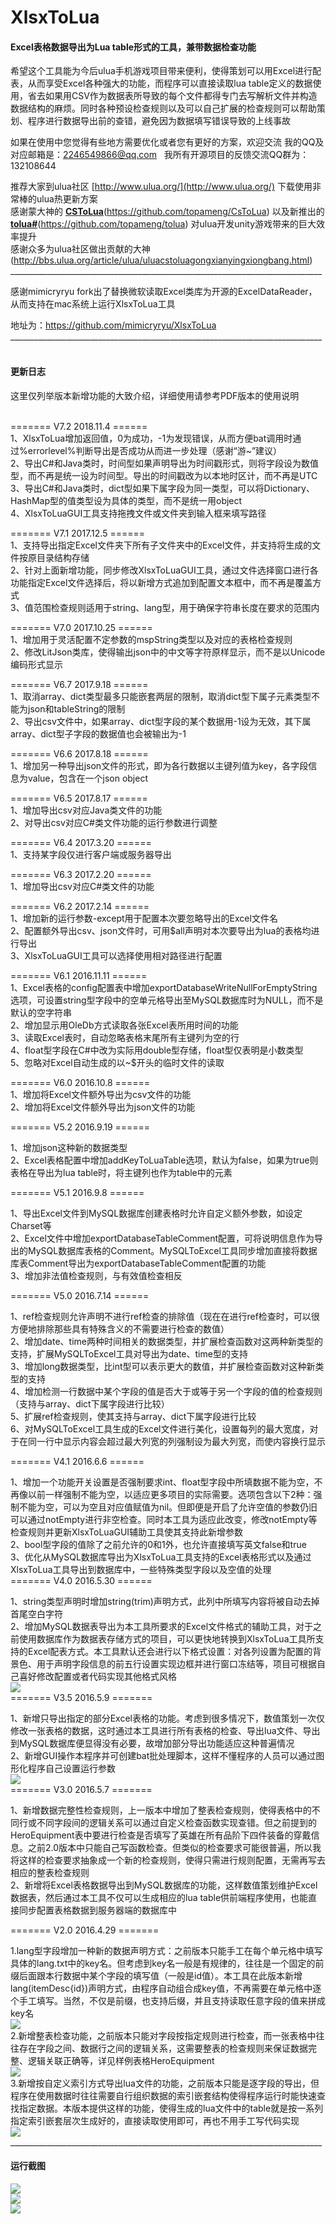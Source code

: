 # XlsxToLua
#### Excel表格数据导出为Lua table形式的工具，兼带数据检查功能

希望这个工具能为今后ulua手机游戏项目带来便利，使得策划可以用Excel进行配表，从而享受Excel各种强大的功能，而程序可以直接读取lua table定义的数据使用，省去如果用CSV作为数据表所导致的每个文件都得专门去写解析文件并构造数据结构的麻烦。同时各种预设检查规则以及可以自己扩展的检查规则可以帮助策划、程序进行数据导出前的查错，避免因为数据填写错误导致的上线事故<br/>

如果在使用中您觉得有些地方需要优化或者您有更好的方案，欢迎交流 我的QQ及对应邮箱是：2246549866@qq.com    我所有开源项目的反馈交流QQ群为：132108644<br/>

推荐大家到ulua社区 [http://www.ulua.org/](http://www.ulua.org/) 下载使用非常棒的ulua热更新方案<br/>
感谢蒙大神的 [<b>CSToLua</b>](https://github.com/topameng/CsToLua)(https://github.com/topameng/CsToLua) 以及新推出的[<b>tolua#</b>](https://github.com/topameng/tolua)(https://github.com/topameng/tolua) 对ulua开发unity游戏带来的巨大效率提升<br/>
感谢众多为ulua社区做出贡献的大神 (http://bbs.ulua.org/article/ulua/uluacstoluagongxianyingxiongbang.html)<br/>
______________________________________________________________________________<br/>

感谢mimicryryu fork出了替换微软读取Excel类库为开源的ExcelDataReader，从而支持在mac系统上运行XlsxToLua工具<br/>

地址为：https://github.com/mimicryryu/XlsxToLua<br/>
______________________________________________________________________________<br/><br/>
#### 更新日志<br/>
这里仅列举版本新增功能的大致介绍，详细使用请参考PDF版本的使用说明<br/><br/>

======= V7.2 2018.11.4 ======<br/>
1、XlsxToLua增加返回值，0为成功，-1为发现错误，从而方便bat调用时通过%errorlevel%判断导出是否成功从而进一步处理（感谢“游~”建议）<br/>
2、导出C#和Java类时，时间型如果声明导出为时间戳形式，则将字段设为数值型，而不再是统一设为时间型。导出的时间戳改为以本地时区计，而不再是UTC<br/>
3、导出C#和Java类时，dict型如果下属字段为同一类型，可以将Dictionary、HashMap型的值类型设为具体的类型，而不是统一用object<br/>
4、XlsxToLuaGUI工具支持拖拽文件或文件夹到输入框来填写路径<br/>

======= V7.1 2017.12.5 ======<br/>
1、支持导出指定Excel文件夹下所有子文件夹中的Excel文件，并支持将生成的文件按原目录结构存储<br/>
2、针对上面新增功能，同步修改XlsxToLuaGUI工具，通过文件选择窗口进行各功能指定Excel文件选择后，将以新增方式追加到配置文本框中，而不再是覆盖方式<br/>
3、值范围检查规则适用于string、lang型，用于确保字符串长度在要求的范围内<br/>

======= V7.0 2017.10.25 ======<br/>
1、增加用于灵活配置不定参数的mspString类型以及对应的表格检查规则<br/>
2、修改LitJson类库，使得输出json中的中文等字符原样显示，而不是以Unicode编码形式显示<br/>

======= V6.7 2017.9.18 ======<br/>
1、取消array、dict类型最多只能嵌套两层的限制，取消dict型下属子元素类型不能为json和tableString的限制<br/>
2、导出csv文件中，如果array、dict型字段的某个数据用-1设为无效，其下属array、dict型子字段的数据值也会被输出为-1<br/>

======= V6.6 2017.8.18 ======<br/>
1、增加另一种导出json文件的形式，即为各行数据以主键列值为key，各字段信息为value，包含在一个json object<br/>

======= V6.5 2017.8.17 ======<br/>
1、增加导出csv对应Java类文件的功能<br/>
2、对导出csv对应C#类文件功能的运行参数进行调整<br/>

======= V6.4 2017.3.20 ======<br/>
1、支持某字段仅进行客户端或服务器导出<br/>

======= V6.3 2017.2.20 ======<br/>
1、增加导出csv对应C#类文件的功能<br/>

======= V6.2 2017.2.14 ======<br/>
1、增加新的运行参数-except用于配置本次要忽略导出的Excel文件名<br/>
2、配置额外导出csv、json文件时，可用$all声明对本次要导出为lua的表格均进行导出<br/>
3、XlsxToLuaGUI工具可以选择使用相对路径进行配置<br/>

======= V6.1 2016.11.11 ======<br/>
1、Excel表格的config配置表中增加exportDatabaseWriteNullForEmptyString选项，可设置string型字段中的空单元格导出至MySQL数据库时为NULL，而不是默认的空字符串<br/>
2、增加显示用OleDb方式读取各张Excel表所用时间的功能<br/>
3、读取Excel表时，自动忽略表格末尾所有主键列为空的行<br/>
4、float型字段在C#中改为实际用double型存储，float型仅表明是小数类型<br/>
5、忽略对Excel自动生成的以~$开头的临时文件的读取<br/>

======= V6.0 2016.10.8 ======<br/>
1、增加将Excel文件额外导出为csv文件的功能<br/>
2、增加将Excel文件额外导出为json文件的功能<br/>

======= V5.2 2016.9.19 ======<br/>

1、增加json这种新的数据类型<br/>
2、Excel表格配置中增加addKeyToLuaTable选项，默认为false，如果为true则表格在导出为lua table时，将主键列也作为table中的元素<br/>

======= V5.1 2016.9.8 ======<br/>

1、导出Excel文件到MySQL数据库创建表格时允许自定义额外参数，如设定Charset等<br/>
2、Excel文件中增加exportDatabaseTableComment配置，可将说明信息作为导出的MySQL数据库表格的Comment。MySQLToExcel工具同步增加直接将数据库表Comment导出为exportDatabaseTableComment配置的功能<br/>
3、增加非法值检查规则，与有效值检查相反<br/>

======= V5.0 2016.7.14 ======<br/>

1、ref检查规则允许声明不进行ref检查的排除值（现在在进行ref检查时，可以很方便地排除那些具有特殊含义的不需要进行检查的数值）<br/>
2、增加date、time两种时间相关的数据类型，并扩展检查函数对这两种新类型的支持，扩展MySQLToExcel工具对导出为date、time型的支持<br/>
3、增加long数据类型，比int型可以表示更大的数值，并扩展检查函数对这种新类型的支持<br/>
4、增加检测一行数据中某个字段的值是否大于或等于另一个字段的值的检查规则（支持与array、dict下属字段进行比较）<br/>
5、扩展ref检查规则，使其支持与array、dict下属字段进行比较<br/>
6、对MySQLToExcel工具生成的Excel文件进行美化，设置每列的最大宽度，对于在同一行中显示内容会超过最大列宽的列强制设为最大列宽，而使内容换行显示<br/>

======= V4.1 2016.6.6 ======<br/>

1、增加一个功能开关设置是否强制要求int、float型字段中所填数据不能为空，不再像以前一样强制不能为空，以适应更多项目的实际需要。选项包含以下2种：强制不能为空，可以为空且对应值赋值为nil。但即便是开启了允许空值的参数仍旧可以通过notEmpty进行非空检查。同时本工具为适应此改变，修改notEmpty等检查规则并更新XlsxToLuaGUI辅助工具使其支持此新增参数<br/>
2、bool型字段的值除了之前允许的0和1外，也允许直接填写英文false和true<br/>
3、优化从MySQL数据库导出为XlsxToLua工具支持的Excel表格形式以及通过XlsxToLua工具导出到数据库中，一些特殊类型字段以及空值的处理<br/>
======= V4.0 2016.5.30 ======<br/>

1、string类型声明时增加string(trim)声明方式，此列中所填写内容将被自动去掉首尾空白字符<br/>
2、增加MySQL数据表导出为本工具所要求的Excel文件格式的辅助工具，对于之前使用数据库作为数据表存储方式的项目，可以更快地转换到XlsxToLua工具所支持的Excel配表方式。本工具默认还会进行以下格式设置：对各列设置为配置的背景色、用于声明字段信息的前五行设置实现边框并进行窗口冻结等，项目可根据自己喜好修改配置或者代码实现其他格式风格<br/>
![](https://github.com/zhangqi-ulua/XlsxToLua/blob/master/screenshots/v4.0/MySQLToExcel.png)<br/>
======= V3.5 2016.5.9 =======<br/>

1、新增只导出指定的部分Excel表格的功能。考虑到很多情况下，数值策划一次仅修改一张表格的数据，这时通过本工具进行所有表格的检查、导出lua文件、导出到MySQL数据库便显得没有必要，故增加部分导出功能适应这种普遍情况<br/>
2、新增GUI操作本程序并可创建bat批处理脚本，这样不懂程序的人员可以通过图形化程序自己设置运行参数<br/>
![](https://github.com/zhangqi-ulua/XlsxToLua/blob/master/screenshots/v3.5/gui.png)<br/>
======= V3.0 2016.5.7 =======<br/>

1、新增数据完整性检查规则，上一版本中增加了整表检查规则，使得表格中的不同行或不同字段间的逻辑关系可以通过自定义检查函数实现查错。但之前提到的HeroEquipment表中要进行检查是否填写了英雄在所有品阶下四件装备的穿戴信息。之前2.0版本中只能自己写函数检查。但类似的检查要求可能很普遍，所以我将这样的检查要求抽象成一个新的检查规则，使得只需进行规则配置，无需再写去相应的整表检查规则<br/>
2、新增将Excel表格数据导出到MySQL数据库的功能，这样数值策划维护Excel数据表，然后通过本工具不仅可以生成相应的lua table供前端程序使用，也能直接同步配置表格数据到服务器端的数据库中<br/>

======= V2.0 2016.4.29 =======<br/>

1.lang型字段增加一种新的数据声明方式：之前版本只能手工在每个单元格中填写具体的lang.txt中的key名。但考虑到key名一般是有规律的，往往是一个固定的前缀后面跟本行数据中某个字段的填写值（一般是id值）。本工具在此版本新增lang(itemDesc{id})声明方式，由程序自动组合成key值，不再需要在单元格中逐个手工填写。当然，不仅是前缀，也支持后缀，并且支持读取任意字段的值来拼成key名<br/>
![](https://github.com/zhangqi-ulua/XlsxToLua/blob/master/screenshots/v2.0/lang%E6%96%B0%E5%A2%9E%E5%A3%B0%E6%98%8E%E6%96%B9%E5%BC%8F.png)<br/>
2.新增整表检查功能，之前版本只能对字段按指定规则进行检查，而一张表格中往往存在字段之间、数据行之间的逻辑关系，这需要整表的检查规则来保证数据完整、逻辑关联正确等，详见样例表格HeroEquipment<br/>
![](https://github.com/zhangqi-ulua/XlsxToLua/blob/master/screenshots/v2.0/%E6%95%B4%E8%A1%A8%E6%A3%80%E6%9F%A5%E8%A7%84%E5%88%99.png)<br/>
3.新增按自定义索引方式导出lua文件的功能，之前版本只能是逐字段的导出，但程序在使用数据时往往需要自行组织数据的索引嵌套结构使得程序运行时能快速查找指定数据。本版本提供这样的功能，使得生成的lua文件中的table就是按一系列指定索引嵌套层次生成好的，直接读取使用即可，再也不用手工写代码实现<br/>
![](https://github.com/zhangqi-ulua/XlsxToLua/blob/master/screenshots/v2.0/%E8%87%AA%E5%AE%9A%E4%B9%89%E7%B4%A2%E5%BC%95%E5%AF%BC%E5%87%BA%E8%A7%84%E5%88%99.png)<br/>
______________________________________________________________________________<br/>
#### 运行截图<br/>
![](https://github.com/zhangqi-ulua/XlsxToLua/blob/master/screenshots/pic1.jpg)<br/>
![](https://github.com/zhangqi-ulua/XlsxToLua/blob/master/screenshots/pic2.png)<br/>
![](https://github.com/zhangqi-ulua/XlsxToLua/blob/master/screenshots/pic3.png)<br/>
